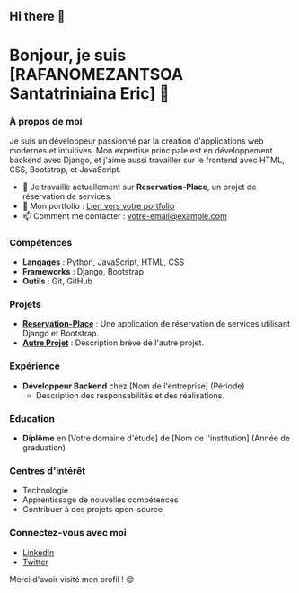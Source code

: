 ## Hi there 👋

<!--
**Raf-Eric/Raf-eric** is a ✨ _special_ ✨ repository because its `README.md` (this file) appears on your GitHub profile.

Here are some ideas to get you started:

- 🔭 I’m currently working on ...
- 🌱 I’m currently learning ...
- 👯 I’m looking to collaborate on ...
- 🤔 I’m looking for help with ...
- 💬 Ask me about ...
- 📫 How to reach me: ...
- 😄 Pronouns: ...
- ⚡ Fun fact: ...
-->
# Bonjour, je suis [RAFANOMEZANTSOA Santatriniaina Eric] 👋

### À propos de moi
Je suis un développeur passionné par la création d'applications web modernes et intuitives. Mon expertise principale est en développement backend avec Django, et j'aime aussi travailler sur le frontend avec HTML, CSS, Bootstrap, et JavaScript.

- 🌱 Je travaille actuellement sur **Reservation-Place**, un projet de réservation de services.
- 💼 Mon portfolio : [Lien vers votre portfolio](https://votre-portfolio.com)
- 📫 Comment me contacter : [votre-email@example.com](mailto:votre-email@example.com)

### Compétences
- **Langages** : Python, JavaScript, HTML, CSS
- **Frameworks** : Django, Bootstrap
- **Outils** : Git, GitHub

### Projets
- [**Reservation-Place**](https://github.com/votre-utilisateur/reservation-place) : Une application de réservation de services utilisant Django et Bootstrap.
- [**Autre Projet**](https://github.com/votre-utilisateur/autre-projet) : Description brève de l'autre projet.

### Expérience
- **Développeur Backend** chez [Nom de l'entreprise] (Période)
  - Description des responsabilités et des réalisations.

### Éducation
- **Diplôme** en [Votre domaine d'étude] de [Nom de l'institution] (Année de graduation)

### Centres d'intérêt
- Technologie
- Apprentissage de nouvelles compétences
- Contribuer à des projets open-source

### Connectez-vous avec moi
- [LinkedIn](https://www.linkedin.com/in/votre-profil)
- [Twitter](https://twitter.com/votre-profil)

Merci d'avoir visité mon profil ! 😊

